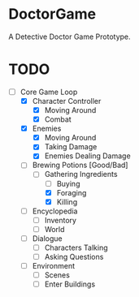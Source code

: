 # DoctorGame
A Detective Doctor Game Prototype.

# TODO
- [ ] Core Game Loop
  - [x] Character Controller
    - [x] Moving Around
    - [x] Combat
  - [x] Enemies
    - [x] Moving Around
    - [x] Taking Damage
    - [x] Enemies Dealing Damage
  - [ ] Brewing Potions [Good/Bad]
    - [ ] Gathering Ingredients
      - [ ] Buying
      - [x] Foraging
      - [x] Killing
  - [ ] Encyclopedia
    - [ ] Inventory
    - [ ] World
  - [ ] Dialogue
    - [ ] Characters Talking
    - [ ] Asking Questions
  - [ ] Environment
    - [ ] Scenes
    - [ ] Enter Buildings
